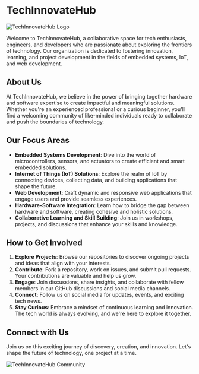 # TechInnovateHub

![TechInnovateHub Logo](logo.png) <!-- Replace with your organization logo -->

Welcome to TechInnovateHub, a collaborative space for tech enthusiasts, engineers, and developers who are passionate about exploring the frontiers of technology. Our organization is dedicated to fostering innovation, learning, and project development in the fields of embedded systems, IoT, and web development.

## About Us

At TechInnovateHub, we believe in the power of bringing together hardware and software expertise to create impactful and meaningful solutions. Whether you're an experienced professional or a curious beginner, you'll find a welcoming community of like-minded individuals ready to collaborate and push the boundaries of technology.

## Our Focus Areas

- **Embedded Systems Development**: Dive into the world of microcontrollers, sensors, and actuators to create efficient and smart embedded solutions.
- **Internet of Things (IoT) Solutions**: Explore the realm of IoT by connecting devices, collecting data, and building applications that shape the future.
- **Web Development**: Craft dynamic and responsive web applications that engage users and provide seamless experiences.
- **Hardware-Software Integration**: Learn how to bridge the gap between hardware and software, creating cohesive and holistic solutions.
- **Collaborative Learning and Skill Building**: Join us in workshops, projects, and discussions that enhance your skills and knowledge.

## How to Get Involved

1. **Explore Projects**: Browse our repositories to discover ongoing projects and ideas that align with your interests.
2. **Contribute**: Fork a repository, work on issues, and submit pull requests. Your contributions are valuable and help us grow.
3. **Engage**: Join discussions, share insights, and collaborate with fellow members in our GitHub discussions and social media channels.
4. **Connect**: Follow us on social media for updates, events, and exciting tech news.
5. **Stay Curious**: Embrace a mindset of continuous learning and innovation. The tech world is always evolving, and we're here to explore it together.

## Connect with Us

<!-- - Website: [Your Website URL]
- Twitter: [@TechInnovateHub](https://twitter.com/TechInnovateHub)
- LinkedIn: [TechInnovateHub](https://www.linkedin.com/company/techinnovatehub)
- Instagram: [@techinnovatehub](https://www.instagram.com/techinnovatehub)
- Contact: [Your Contact Email] -->

Join us on this exciting journey of discovery, creation, and innovation. Let's shape the future of technology, one project at a time.

![TechInnovateHub Community](community.jpg) <!-- Replace with an image showcasing your community in action -->

